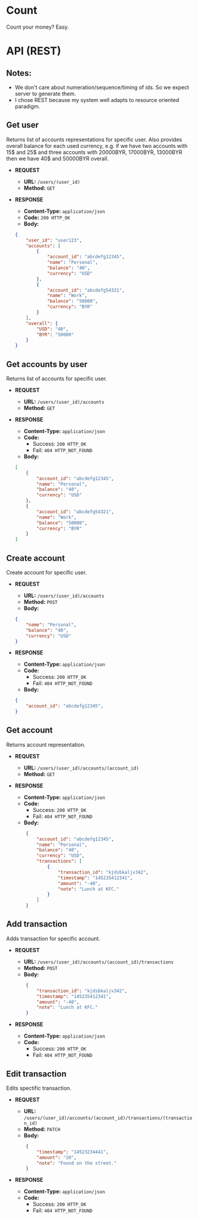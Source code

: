 # Count
Count your money? Easy.

# API (REST)

## Notes:
- We don't care about numeration/sequence/timing of ids. So we expect server to generate them.
- I chose REST because my system well adapts to resource oriented paradigm.

## Get user

Returns list of accounts representations for specific user.
Also provides overall balance for each used currency, e.g. if we have two accounts with 15$ and 25$ and three accounts with 20000BYR, 17000BYR, 13000BYR then we have 40$ and 50000BYR overall.

* **REQUEST**
    * **URL:** `/users/(user_id)`
    * **Method:** `GET`

* **RESPONSE**
    * **Content-Type:** `application/json`
    * **Code:** `200 HTTP_OK`
    * **Body:**
    ```json
    {
        "user_id": "user123",
        "accounts": [
            {
                "account_id": "abcdefg12345",
                "name": "Personal",
                "balance": "40",
                "currency": "USD"
            },
            {
                "account_id": "abcdefg54321",
                "name": "Work",
                "balance": "50000",
                "currency": "BYR"
            }
        ],
        "overall": {
            "USD": "40",
            "BYR": "50000"
        }
    }
    ```
    
## Get accounts by user

Returns list of accounts for specific user.

* **REQUEST**
    * **URL:** `/users/(user_id)/accounts`
    * **Method:** `GET`

* **RESPONSE**
    * **Content-Type:** `application/json`
    * **Code:** 
        *  Success: `200 HTTP_OK`
        *  Fail: `404 HTTP_NOT_FOUND`
    * **Body:**
    ```json
    [
        {
            "account_id": "abcdefg12345",
            "name": "Personal",
            "balance": "40",
            "currency": "USD"
        },
        {
            "account_id": "abcdefg54321",
            "name": "Work",
            "balance": "50000",
            "currency": "BYR"
        }
    ]
    ```
    
## Create account

Create account for specific user.

* **REQUEST**
    * **URL:** `/users/(user_id)/accounts`
    * **Method:** `POST`
    * **Body:**
    ```json
    {
        "name": "Personal",
        "balance": "40",
        "currency": "USD"
    }
    ```
    
* **RESPONSE**
    * **Content-Type:** `application/json`
    * **Code:**
        *  Success: `200 HTTP_OK`
        *  Fail: `404 HTTP_NOT_FOUND`
    * **Body:**
    ```json
    {
        "account_id": "abcdefg12345",
    }
    ```

## Get account

Returns account representation.

* **REQUEST**
    * **URL:** `/users/(user_id)/accounts/(account_id)`
    * **Method:** `GET`

* **RESPONSE**
    * **Content-Type:** `application/json`
    * **Code:**
        *  Success: `200 HTTP_OK`
        *  Fail: `404 HTTP_NOT_FOUND`
    * **Body:**
    ```json
        {
            "account_id": "abcdefg12345",
            "name": "Personal",
            "balance": "40",
            "currency": "USD",
            "transactions": [
                {
                    "transaction_id": "kjdsbkaljv342",
                    "timestamp": "145235412341",
                    "amount": "-40",
                    "note": "Lunch at KFC."
                }
            ]
        }
    ```
    
## Add transaction

Adds transaction for specific account.

* **REQUEST**
    * **URL:** `/users/(user_id)/accounts/(account_id)/transactions`
    * **Method:** `POST`
    * **Body:**
    ```json
        {
            "transaction_id": "kjdsbkaljv342",
            "timestamp": "145235412341",
            "amount": "-40",
            "note": "Lunch at KFC."
        }
    ```

* **RESPONSE**
    * **Content-Type:** `application/json`
    * **Code:**
        *  Success: `200 HTTP_OK`
        *  Fail: `404 HTTP_NOT_FOUND`

## Edit transaction

Edits spectific transaction.

* **REQUEST**
    * **URL:** `/users/(user_id)/accounts/(account_id)/transactions/(transaction_id)`
    * **Method:** `PATCH`
    * **Body:**
    ```json
        {
            "timestamp": "14523234441",
            "amount": "20",
            "note": "Found on the street."
        }
    ```

* **RESPONSE**
    * **Content-Type:** `application/json`
    * **Code:**
        *  Success: `200 HTTP_OK`
        *  Fail: `404 HTTP_NOT_FOUND`
